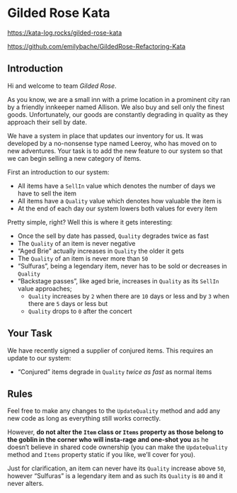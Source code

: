# Gilded Rose Kata

https://kata-log.rocks/gilded-rose-kata

https://github.com/emilybache/GildedRose-Refactoring-Kata

## Introduction

Hi and welcome to team _Gilded Rose_.

As you know, we are a small inn with a prime location in a prominent city ran by a friendly innkeeper named Allison. We also buy and sell only the finest goods. Unfortunately, our goods are constantly degrading in quality as they approach their sell by date.

We have a system in place that updates our inventory for us. It was developed by a no-nonsense type named Leeroy, who has moved on to new adventures. Your task is to add the new feature to our system so that we can begin selling a new category of items.

First an introduction to our system:

- All items have a `SellIn` value which denotes the number of days we have to sell the item
- All items have a `Quality` value which denotes how valuable the item is
- At the end of each day our system lowers both values for every item

Pretty simple, right? Well this is where it gets interesting:

- Once the sell by date has passed, `Quality` degrades twice as fast
- The `Quality` of an item is never negative
- “Aged Brie” actually increases in `Quality` the older it gets
- The `Quality` of an item is never more than `50`
- “Sulfuras”, being a legendary item, never has to be sold or decreases in `Quality`
- “Backstage passes”, like aged brie, increases in `Quality` as its `SellIn` value approaches;
  - `Quality` increases by `2` when there are `10` days or less and by `3` when there are `5` days or less but
  - `Quality` drops to `0` after the concert

## Your Task

We have recently signed a supplier of conjured items. This requires an update to our system:

- “Conjured” items degrade in `Quality` _twice as fast_ as normal items

## Rules

Feel free to make any changes to the `UpdateQuality` method and add any new code as long as everything still works correctly.

However, **do not alter the `Item` class or `Items` property as those belong to the goblin in the corner who will insta-rage and one-shot you** as he doesn’t believe in shared code ownership (you can make the `UpdateQuality` method and `Items` property static if you like, we’ll cover for you).

Just for clarification, an item can never have its `Quality` increase above `50`, however “Sulfuras” is a legendary item and as such its `Quality` is `80` and it never alters.

